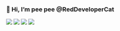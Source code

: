 ### 👋 Hi, I’m pee pee @RedDeveloperCat

![](https://media2.giphy.com/media/GOvAlgzPN7MNG/200.webp?cid=ecf05e47g0rr7oj04zex9iidk9ibsbfm1kzh1jx1ywrk0tsw&ep=v1_gifs_search&rid=200.webp&ct=g)
![](https://media4.giphy.com/media/PIE4HGzSnBx4Y/200.webp?cid=ecf05e47g0rr7oj04zex9iidk9ibsbfm1kzh1jx1ywrk0tsw&ep=v1_gifs_search&rid=200.webp&ct=g)
![](https://media3.giphy.com/media/KYPnZKeN8aiFW/200.webp?cid=ecf05e47vqk6ga67h5pl91bpb2m8hjnw827sigg6dd5cit9r&ep=v1_gifs_search&rid=200.webp&ct=g)
![](https://media2.giphy.com/media/HG05lYgPrD1Re/giphy.webp?cid=ecf05e47xqu39yk65blsatrcbwm5we56vky5lcg78hxuon34&ep=v1_gifs_search&rid=giphy.webp&ct=g)

